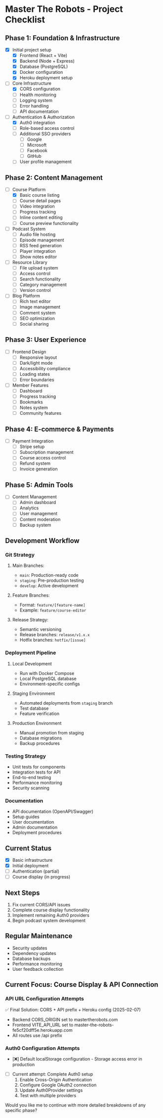 # Master The Robots - Project Checklist

## Phase 1: Foundation & Infrastructure
- [x] Initial project setup
  - [x] Frontend (React + Vite)
  - [x] Backend (Node + Express)
  - [x] Database (PostgreSQL)
  - [x] Docker configuration
  - [x] Heroku deployment setup

- [ ] Core Infrastructure
  - [x] CORS configuration
  - [ ] Health monitoring
  - [ ] Logging system
  - [ ] Error handling
  - [ ] API documentation
  
- [ ] Authentication & Authorization
  - [x] Auth0 integration
  - [ ] Role-based access control
  - [ ] Additional SSO providers
    - [ ] Google
    - [ ] Microsoft
    - [ ] Facebook
    - [ ] GitHub
  - [ ] User profile management
  
## Phase 2: Content Management
- [ ] Course Platform
  - [x] Basic course listing
  - [ ] Course detail pages
  - [ ] Video integration
  - [ ] Progress tracking
  - [ ] Inline content editing
  - [ ] Course preview functionality

- [ ] Podcast System
  - [ ] Audio file hosting
  - [ ] Episode management
  - [ ] RSS feed generation
  - [ ] Player integration
  - [ ] Show notes editor

- [ ] Resource Library
  - [ ] File upload system
  - [ ] Access control
  - [ ] Search functionality
  - [ ] Category management
  - [ ] Version control

- [ ] Blog Platform
  - [ ] Rich text editor
  - [ ] Image management
  - [ ] Comment system
  - [ ] SEO optimization
  - [ ] Social sharing

## Phase 3: User Experience
- [ ] Frontend Design
  - [ ] Responsive layout
  - [ ] Dark/light mode
  - [ ] Accessibility compliance
  - [ ] Loading states
  - [ ] Error boundaries

- [ ] Member Features
  - [ ] Dashboard
  - [ ] Progress tracking
  - [ ] Bookmarks
  - [ ] Notes system
  - [ ] Community features

## Phase 4: E-commerce & Payments
- [ ] Payment Integration
  - [ ] Stripe setup
  - [ ] Subscription management
  - [ ] Course access control
  - [ ] Refund system
  - [ ] Invoice generation

## Phase 5: Admin Tools
- [ ] Content Management
  - [ ] Admin dashboard
  - [ ] Analytics
  - [ ] User management
  - [ ] Content moderation
  - [ ] Backup system

## Development Workflow

### Git Strategy
1. Main Branches:
   - `main`: Production-ready code
   - `staging`: Pre-production testing
   - `develop`: Active development

2. Feature Branches:
   - Format: `feature/[feature-name]`
   - Example: `feature/course-editor`

3. Release Strategy:
   - Semantic versioning
   - Release branches: `release/v1.x.x`
   - Hotfix branches: `hotfix/[issue]`

### Deployment Pipeline
1. Local Development
   - Run with Docker Compose
   - Local PostgreSQL database
   - Environment-specific configs

2. Staging Environment
   - Automated deployments from `staging` branch
   - Test database
   - Feature verification

3. Production Environment
   - Manual promotion from staging
   - Database migrations
   - Backup procedures

### Testing Strategy
- Unit tests for components
- Integration tests for API
- End-to-end testing
- Performance monitoring
- Security scanning

### Documentation
- API documentation (OpenAPI/Swagger)
- Setup guides
- User documentation
- Admin documentation
- Deployment procedures

## Current Status
- [x] Basic infrastructure
- [x] Initial deployment
- [ ] Authentication (partial)
- [ ] Course display (in progress)

## Next Steps
1. Fix current CORS/API issues
2. Complete course display functionality
3. Implement remaining Auth0 providers
4. Begin podcast system development

## Regular Maintenance
- Security updates
- Dependency updates
- Database backups
- Performance monitoring
- User feedback collection

## Current Focus: Course Display & API Connection

### API URL Configuration Attempts
✅ Final Solution: CORS + API prefix + Heroku config (2025-02-07)
- Backend CORS_ORIGIN set to mastertherobots.com
- Frontend VITE_API_URL set to master-the-robots-fe5cf20dff5e.herokuapp.com
- All routes use /api prefix

### Auth0 Configuration Attempts
- [❌] Default localStorage configuration - Storage access error in production
- [ ] Current attempt: Complete Auth0 setup
  1. Enable Cross-Origin Authentication
  2. Configure Google OAuth2 connection
  3. Update Auth0Provider settings
  4. Test with multiple providers

Would you like me to continue with more detailed breakdowns of any specific phase? 